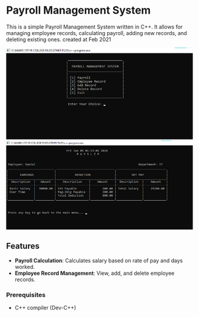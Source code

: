 # Payroll Management System

This is a simple Payroll Management System written in C++. It allows for managing employee records, calculating payroll, adding new records, and deleting existing ones. created at Feb 2021

<div align="left">
    <img width="600" src="payroll-menu.png">
    <img width="600" src="payslip-sample.png">
</div>


## Features

- **Payroll Calculation**: Calculates salary based on rate of pay and days worked.
- **Employee Record Management**: View, add, and delete employee records.


### Prerequisites

- C++ compiler (Dev-C++)


